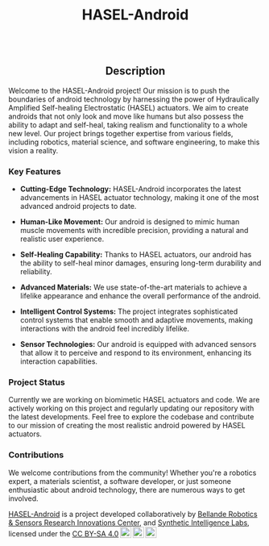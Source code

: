 <div align="center">

# HASEL-Android


<br>
<br>


## Description

</div>

Welcome to the HASEL-Android project! Our mission is to push the boundaries of android technology by harnessing the power of Hydraulically Amplified Self-healing Electrostatic (HASEL) actuators. We aim to create androids that not only look and move like humans but also possess the ability to adapt and self-heal, taking realism and functionality to a whole new level. Our project brings together expertise from various fields, including robotics, material science, and software engineering, to make this vision a reality.

### Key Features

- **Cutting-Edge Technology:** HASEL-Android incorporates the latest advancements in HASEL actuator technology, making it one of the most advanced android projects to date.

- **Human-Like Movement:** Our android is designed to mimic human muscle movements with incredible precision, providing a natural and realistic user experience.

- **Self-Healing Capability:** Thanks to HASEL actuators, our android has the ability to self-heal minor damages, ensuring long-term durability and reliability.

- **Advanced Materials:** We use state-of-the-art materials to achieve a lifelike appearance and enhance the overall performance of the android.

- **Intelligent Control Systems:** The project integrates sophisticated control systems that enable smooth and adaptive movements, making interactions with the android feel incredibly lifelike.

- **Sensor Technologies:** Our android is equipped with advanced sensors that allow it to perceive and respond to its environment, enhancing its interaction capabilities.


### Project Status

Currently we are working on biomimetic HASEL actuators and code. We are actively working on this project and regularly updating our repository with the latest developments. Feel free to explore the codebase and contribute to our mission of creating the most realistic android powered by HASEL actuators.

### Contributions

We welcome contributions from the community! Whether you're a robotics expert, a materials scientist, a software developer, or just someone enthusiastic about android technology, there are numerous ways to get involved.



<p xmlns:cc="http://creativecommons.org/ns#" xmlns:dct="http://purl.org/dc/terms/"><a property="dct:title" rel="cc:attributionURL" href="https://github.com/Robotics-Sensors/HASEL-Android">HASEL-Android</a> is a project developed collaboratively by <a rel="cc:attributionURL dct:creator" property="cc:attributionName" href="https://github.com/Robotics-Sensors">Bellande Robotics & Sensors Research Innovations Center</a>, and <a rel="cc:attributionURL dct:creator" property="cc:attributionName" href="https://github.com/Synthetic-Intelligence-Labs"> Synthetic Intelligence Labs</a>, licensed under the <a href="http://creativecommons.org/licenses/by-sa/4.0/?ref=chooser-v1" target="_blank" rel="license noopener noreferrer" style="display:inline-block;">CC BY-SA 4.0<img style="height:22px!important;margin-left:3px;vertical-align:text-bottom;" src="https://mirrors.creativecommons.org/presskit/icons/cc.svg?ref=chooser-v1"><img style="height:22px!important;margin-left:3px;vertical-align:text-bottom;" src="https://mirrors.creativecommons.org/presskit/icons/by.svg?ref=chooser-v1"><img style="height:22px!important;margin-left:3px;vertical-align:text-bottom;" src="https://mirrors.creativecommons.org/presskit/icons/sa.svg?ref=chooser-v1"></a></p>